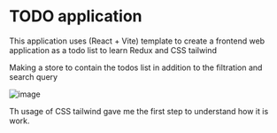 # TODO application

This application uses (React + Vite) template to create a frontend web application as a todo list to learn Redux and CSS tailwind

Making a store to contain the todos list in addition to the filtration and search query

![image](https://github.com/amreshtiwi/ToDo-App/assets/54311405/eac4fdcd-2c79-483a-8068-f04c1cf85fc0)

Th usage of CSS tailwind gave me the first step to understand how it is work.
